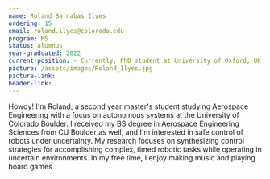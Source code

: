 ```yaml
---
name: Roland Barnabas Ilyes
ordering: 15
email: roland.ilyes@colorado.edu
program: MS
status: alumnus 
year-graduated: 2022 
current-position: - Currently, PhD student at University of Oxford, UK
picture: /assets/images/Roland_Ilyes.jpg 
picture-link: 
header-link:
---
```


Howdy! I'm Roland, a second year master's student studying Aerospace Engineering with a focus on autonomous systems at the University of Colorado Boulder. I received my BS degree in Aerospace Engineering Sciences from CU Boulder as well, and I'm interested in safe control of robots under uncertainty. My research focuses on synthesizing control strategies for accomplishing complex, timed robotic tasks while operating in uncertain environments. In my free time, I enjoy making music and playing board games 
